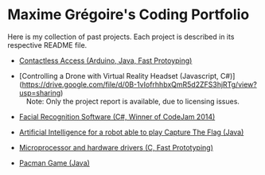Maxime Grégoire's Coding Portfolio
======

Here is my collection of past projects. Each project is described in its respective README file.

* [Contactless Access (Arduino, Java, Fast Protoyping)](https://www.github.com/maximegregoire/can)

* [Controlling a Drone with Virtual Reality Headset (Javascript, C#)] (https://drive.google.com/file/d/0B-1vIofrhhbxQmR5d2ZFS3hjRTg/view?usp=sharing)
<br>&emsp;Note: Only the project report is available, due to licensing issues.

* [Facial Recognition Software (C#, Winner of CodeJam 2014)](https://www.github.com/maximegregoire/codejam2014)

* [Artificial Intelligence for a robot able to play Capture The Flag (Java)](Robot%20code%20(JAVA))

* [Microprocessor and hardware drivers (C, Fast Prototyping)](https://github.com/maximegregoire/microp)

* [Pacman Game (Java)](Pacman%20game%20(JAVA))
